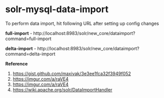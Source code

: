 # solr-mysql-data-import

To perform data import, hit following URL after setting up config changes

**full-import**  - http://localhost:8983/solr/new_core/dataimport?command=full-import

**delta-import** - http://localhost:8983/solr/new_core/dataimport?command=delta-import

**Reference**

1. https://gist.github.com/maxivak/3e3ee1fca32f3949f052
2. https://imgur.com/a/raVE4
3. https://imgur.com/a/raVE4
4. https://wiki.apache.org/solr/DataImportHandler
